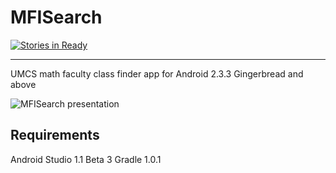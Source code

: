MFISearch
=========

[![Stories in Ready](https://badge.waffle.io/PrzyjacielePrzyrody/MFISearch.png?label=ready&title=Ready)](http://waffle.io/PrzyjacielePrzyrody/MFISearch)

--------
UMCS math faculty class finder app for Android 2.3.3 Gingerbread and above

![MFISearch presentation](http://rszczers.abraham.linuxpl.info/animation.gif)

Requirements
--------

Android Studio 1.1 Beta 3 
Gradle 1.0.1
